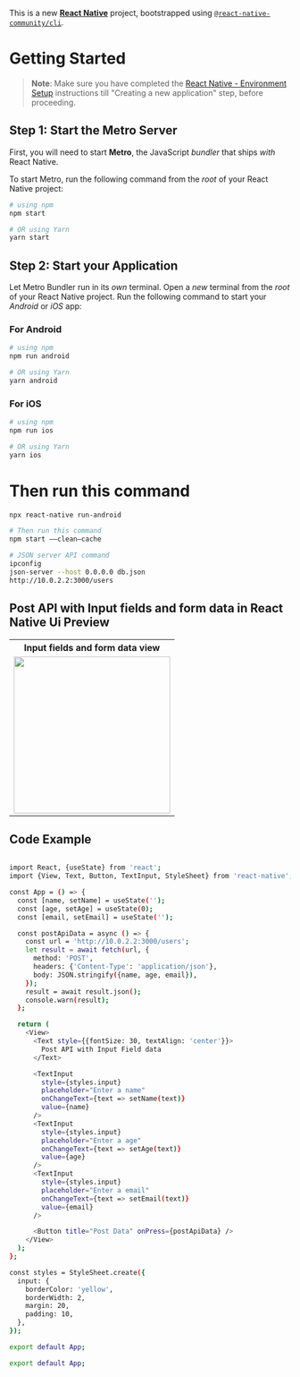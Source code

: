 This is a new [**React Native**](https://reactnative.dev) project, bootstrapped using [`@react-native-community/cli`](https://github.com/react-native-community/cli).

# Getting Started

> **Note**: Make sure you have completed the [React Native - Environment Setup](https://reactnative.dev/docs/environment-setup) instructions till "Creating a new application" step, before proceeding.

## Step 1: Start the Metro Server

First, you will need to start **Metro**, the JavaScript _bundler_ that ships _with_ React Native.

To start Metro, run the following command from the _root_ of your React Native project:

```bash
# using npm
npm start

# OR using Yarn
yarn start
```

## Step 2: Start your Application

Let Metro Bundler run in its _own_ terminal. Open a _new_ terminal from the _root_ of your React Native project. Run the following command to start your _Android_ or _iOS_ app:

### For Android

```bash
# using npm
npm run android

# OR using Yarn
yarn android
```

### For iOS

```bash
# using npm
npm run ios

# OR using Yarn
yarn ios
```



# Then run this command
```bash
npx react-native run-android
```



```bash
# Then run this command
npm start ——clean—cache
```



```bash
# JSON server API command
ipconfig
json-server --host 0.0.0.0 db.json
http://10.0.2.2:3000/users
```


##  Post API with Input fields and form data in React Native Ui Preview

<table>
  
  
<tr>                    
   
   <th>Input fields and form data view</th>

</tr>
  
  
  
  
<tr>
  
<td>

<img src="https://github.com/mdsomad/React_Native_Components/assets/103892160/92bc9045-d13a-45ec-a6f6-c860dd2b4960" width="280"/>

</td>



</table>


## Code Example


```bash

import React, {useState} from 'react';
import {View, Text, Button, TextInput, StyleSheet} from 'react-native';

const App = () => {
  const [name, setName] = useState('');
  const [age, setAge] = useState(0);
  const [email, setEmail] = useState('');

  const postApiData = async () => {
    const url = 'http://10.0.2.2:3000/users';
    let result = await fetch(url, {
      method: 'POST',
      headers: {'Content-Type': 'application/json'},
      body: JSON.stringify({name, age, email}),
    });
    result = await result.json();
    console.warn(result);
  };

  return (
    <View>
      <Text style={{fontSize: 30, textAlign: 'center'}}>
        Post API with Input Field data
      </Text>

      <TextInput
        style={styles.input}
        placeholder="Enter a name"
        onChangeText={text => setName(text)}
        value={name}
      />
      <TextInput
        style={styles.input}
        placeholder="Enter a age"
        onChangeText={text => setAge(text)}
        value={age}
      />
      <TextInput
        style={styles.input}
        placeholder="Enter a email"
        onChangeText={text => setEmail(text)}
        value={email}
      />

      <Button title="Post Data" onPress={postApiData} />
    </View>
  );
};

const styles = StyleSheet.create({
  input: {
    borderColor: 'yellow',
    borderWidth: 2,
    margin: 20,
    padding: 10,
  },
});

export default App;

export default App;



```


